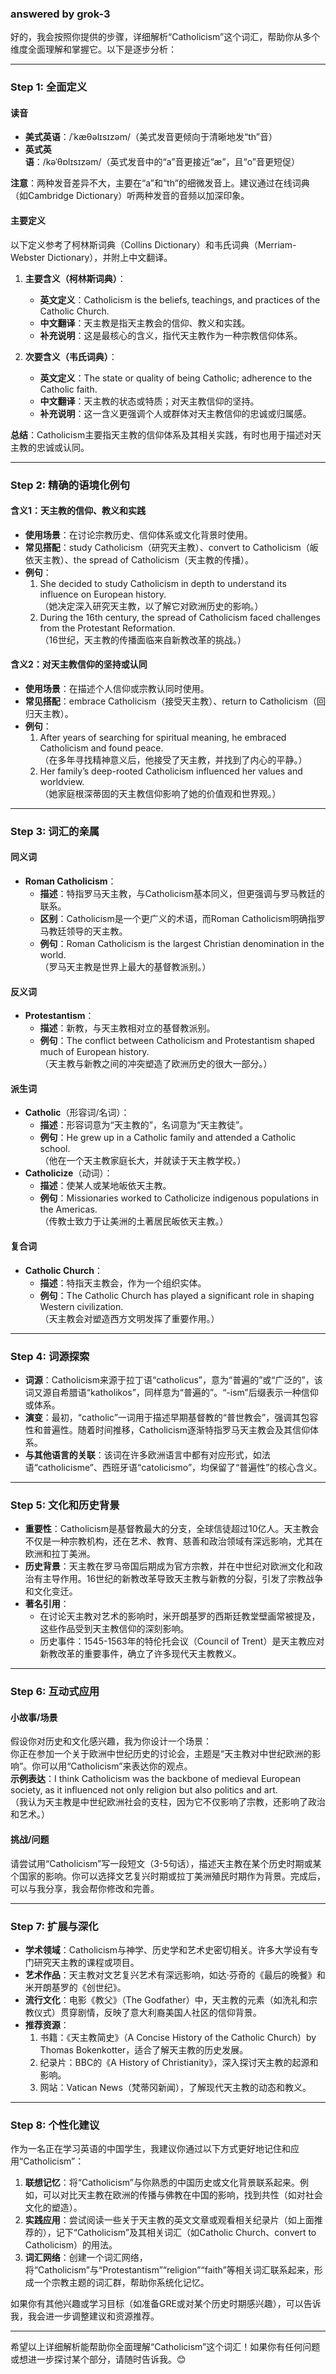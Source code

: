 ### answered by grok-3
好的，我会按照你提供的步骤，详细解析“Catholicism”这个词汇，帮助你从多个维度全面理解和掌握它。以下是逐步分析：

---

### Step 1: 全面定义

#### 读音
- **美式英语**：/ˈkæθəlɪsɪzəm/（美式发音更倾向于清晰地发“th”音）
- **英式英语**：/kəˈθɒlɪsɪzəm/（英式发音中的“a”音更接近“æ”，且“o”音更短促）

**注意**：两种发音差异不大，主要在“a”和“th”的细微发音上。建议通过在线词典（如Cambridge Dictionary）听两种发音的音频以加深印象。

#### 主要定义
以下定义参考了柯林斯词典（Collins Dictionary）和韦氏词典（Merriam-Webster Dictionary），并附上中文翻译。

1. **主要含义（柯林斯词典）**：
   - **英文定义**：Catholicism is the beliefs, teachings, and practices of the Catholic Church.
   - **中文翻译**：天主教是指天主教会的信仰、教义和实践。
   - **补充说明**：这是最核心的含义，指代天主教作为一种宗教信仰体系。

2. **次要含义（韦氏词典）**：
   - **英文定义**：The state or quality of being Catholic; adherence to the Catholic faith.
   - **中文翻译**：天主教的状态或特质；对天主教信仰的坚持。
   - **补充说明**：这一含义更强调个人或群体对天主教信仰的忠诚或归属感。

**总结**：Catholicism主要指天主教的信仰体系及其相关实践，有时也用于描述对天主教的忠诚或认同。

---

### Step 2: 精确的语境化例句

#### 含义1：天主教的信仰、教义和实践
- **使用场景**：在讨论宗教历史、信仰体系或文化背景时使用。
- **常见搭配**：study Catholicism（研究天主教）、convert to Catholicism（皈依天主教）、the spread of Catholicism（天主教的传播）。
- **例句**：
  1. She decided to study Catholicism in depth to understand its influence on European history.  
     （她决定深入研究天主教，以了解它对欧洲历史的影响。）
  2. During the 16th century, the spread of Catholicism faced challenges from the Protestant Reformation.  
     （16世纪，天主教的传播面临来自新教改革的挑战。）

#### 含义2：对天主教信仰的坚持或认同
- **使用场景**：在描述个人信仰或宗教认同时使用。
- **常见搭配**：embrace Catholicism（接受天主教）、return to Catholicism（回归天主教）。
- **例句**：
  1. After years of searching for spiritual meaning, he embraced Catholicism and found peace.  
     （在多年寻找精神意义后，他接受了天主教，并找到了内心的平静。）
  2. Her family’s deep-rooted Catholicism influenced her values and worldview.  
     （她家庭根深蒂固的天主教信仰影响了她的价值观和世界观。）

---

### Step 3: 词汇的亲属

#### 同义词
- **Roman Catholicism**：
  - **描述**：特指罗马天主教，与Catholicism基本同义，但更强调与罗马教廷的联系。
  - **区别**：Catholicism是一个更广义的术语，而Roman Catholicism明确指罗马教廷领导的天主教。
  - **例句**：Roman Catholicism is the largest Christian denomination in the world.  
    （罗马天主教是世界上最大的基督教派别。）

#### 反义词
- **Protestantism**：
  - **描述**：新教，与天主教相对立的基督教派别。
  - **例句**：The conflict between Catholicism and Protestantism shaped much of European history.  
    （天主教与新教之间的冲突塑造了欧洲历史的很大一部分。）

#### 派生词
- **Catholic**（形容词/名词）：
  - **描述**：形容词意为“天主教的”，名词意为“天主教徒”。
  - **例句**：He grew up in a Catholic family and attended a Catholic school.  
    （他在一个天主教家庭长大，并就读于天主教学校。）
- **Catholicize**（动词）：
  - **描述**：使某人或某地皈依天主教。
  - **例句**：Missionaries worked to Catholicize indigenous populations in the Americas.  
    （传教士致力于让美洲的土著居民皈依天主教。）

#### 复合词
- **Catholic Church**：
  - **描述**：特指天主教会，作为一个组织实体。
  - **例句**：The Catholic Church has played a significant role in shaping Western civilization.  
    （天主教会对塑造西方文明发挥了重要作用。）

---

### Step 4: 词源探索

- **词源**：Catholicism来源于拉丁语“catholicus”，意为“普遍的”或“广泛的”，该词又源自希腊语“katholikos”，同样意为“普遍的”。“-ism”后缀表示一种信仰或体系。
- **演变**：最初，“catholic”一词用于描述早期基督教的“普世教会”，强调其包容性和普遍性。随着时间推移，Catholicism逐渐特指罗马天主教会及其信仰体系。
- **与其他语言的关联**：该词在许多欧洲语言中都有对应形式，如法语“catholicisme”、西班牙语“catolicismo”，均保留了“普遍性”的核心含义。

---

### Step 5: 文化和历史背景

- **重要性**：Catholicism是基督教最大的分支，全球信徒超过10亿人。天主教会不仅是一种宗教机构，还在艺术、教育、慈善和政治领域有深远影响，尤其在欧洲和拉丁美洲。
- **历史背景**：天主教在罗马帝国后期成为官方宗教，并在中世纪对欧洲文化和政治有主导作用。16世纪的新教改革导致天主教与新教的分裂，引发了宗教战争和文化变迁。
- **著名引用**：
  - 在讨论天主教对艺术的影响时，米开朗基罗的西斯廷教堂壁画常被提及，这些作品受到天主教信仰的深刻影响。
  - 历史事件：1545-1563年的特伦托会议（Council of Trent）是天主教应对新教改革的重要事件，确立了许多现代天主教教义。

---

### Step 6: 互动式应用

#### 小故事/场景
假设你对历史和文化感兴趣，我为你设计一个场景：  
你正在参加一个关于欧洲中世纪历史的讨论会，主题是“天主教对中世纪欧洲的影响”。你可以用“Catholicism”来表达你的观点。  
**示例表达**：I think Catholicism was the backbone of medieval European society, as it influenced not only religion but also politics and art.  
（我认为天主教是中世纪欧洲社会的支柱，因为它不仅影响了宗教，还影响了政治和艺术。）

#### 挑战/问题
请尝试用“Catholicism”写一段短文（3-5句话），描述天主教在某个历史时期或某个国家的影响。你可以选择文艺复兴时期或拉丁美洲殖民时期作为背景。完成后，可以与我分享，我会帮你修改和完善。

---

### Step 7: 扩展与深化

- **学术领域**：Catholicism与神学、历史学和艺术史密切相关。许多大学设有专门研究天主教的课程或项目。
- **艺术作品**：天主教对文艺复兴艺术有深远影响，如达·芬奇的《最后的晚餐》和米开朗基罗的《创世纪》。
- **流行文化**：电影《教父》（The Godfather）中，天主教的元素（如洗礼和宗教仪式）贯穿剧情，反映了意大利裔美国人社区的信仰背景。
- **推荐资源**：
  1. 书籍：《天主教简史》（A Concise History of the Catholic Church）by Thomas Bokenkotter，适合了解天主教的历史发展。
  2. 纪录片：BBC的《A History of Christianity》，深入探讨天主教的起源和影响。
  3. 网站：Vatican News（梵蒂冈新闻），了解现代天主教的动态和教义。

---

### Step 8: 个性化建议

作为一名正在学习英语的中国学生，我建议你通过以下方式更好地记住和应用“Catholicism”：
1. **联想记忆**：将“Catholicism”与你熟悉的中国历史或文化背景联系起来。例如，可以对比天主教在欧洲的传播与佛教在中国的影响，找到共性（如对社会文化的塑造）。
2. **实践应用**：尝试阅读一些关于天主教的英文文章或观看相关纪录片（如上面推荐的），记下“Catholicism”及其相关词汇（如Catholic Church、convert to Catholicism）的用法。
3. **词汇网络**：创建一个词汇网络，将“Catholicism”与“Protestantism”“religion”“faith”等相关词汇联系起来，形成一个宗教主题的词汇群，帮助你系统化记忆。

如果你有其他兴趣或学习目标（如准备GRE或对某个历史时期感兴趣），可以告诉我，我会进一步调整建议和资源推荐。

---

希望以上详细解析能帮助你全面理解“Catholicism”这个词汇！如果你有任何问题或想进一步探讨某个部分，请随时告诉我。😊